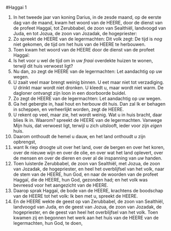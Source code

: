#Haggai 1
1. In het tweede jaar van koning Darius, in de zesde maand, op de eerste dag van de maand, kwam het woord van de HEERE, door de dienst van de profeet Haggaï, tot Zerubbabel, de zoon van Sealthiël, landvoogd van Juda, en tot Jozua, de zoon van Jozadak, de hogepriester:
2. Zo spreekt de HEERE van de legermachten: Dit volk zegt: De tijd is *nog* niet gekomen, de tijd om het huis van de HEERE te herbouwen.
3. Toen kwam het woord van de HEERE door de dienst van de profeet Haggaï: 
4. Is het voor u wel de tijd om in uw *fraai* overdekte huizen te wonen, terwijl dit huis verwoest ligt? 
5. Nu dan, zo zegt de HEERE van de legermachten: Let aandachtig op uw wegen. 
6. U zaait veel maar brengt weinig binnen. U eet maar niet tot verzadiging. U drinkt maar wordt niet dronken. U kleedt u, maar wordt niet warm. De dagloner ontvangt zijn loon in een doorboorde buidel.
7. Zo zegt de HEERE van de legermachten: Let aandachtig op uw wegen. 
8. Ga het gebergte in, haal hout en herbouw dit huis. Dan zal Ik er behagen in scheppen, en verheerlijkt worden, zegt de HEERE. 
9. U rekent op veel, maar zie, het wordt weinig. Wat u in huis bracht, daar blies Ik in. Waarom? spreekt de HEERE van de legermachten. Vanwege Mijn huis, dat verwoest ligt, terwijl u zich uitslooft, ieder voor zijn *eigen* huis. 
10. Daarom onthoudt de hemel u dauw, en het land onthoudt *u* zijn opbrengst, 
11. want Ik riep droogte uit over het land, over de bergen en over het koren, over de nieuwe wijn en over de olie, en over wat het land oplevert, over de mensen en over de dieren en over al de inspanning van *uw* handen.
12. Toen luisterde Zerubbabel, de zoon van Sealthiël, met Jozua, de zoon van Jozadak, de hogepriester, en heel het overblijfsel van het volk, naar de stem van de HEERE, hun God, en naar de woorden van de profeet Haggaï, die de HEERE, hun God, gezonden had; en het volk was bevreesd voor het aangezicht van de HEERE.
13. Daarop sprak Haggaï, de bode van de HEERE, krachtens de boodschap van de HEERE tot het volk: Ik ben met u, spreekt de HEERE.
14. En de HEERE wekte de geest op van Zerubbabel, de zoon van Sealthiël, landvoogd van Juda, en de geest van Jozua, de zoon van Jozadak, de hogepriester, en de geest van heel het overblijfsel van het volk. Toen kwamen zij en begonnen het werk aan het huis van de HEERE van de legermachten, hun God, te doen,
